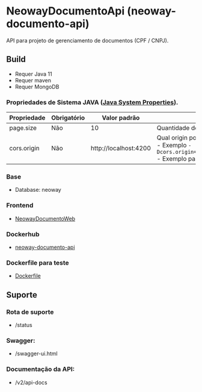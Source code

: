 # NeowayDocumentoApi (neoway-documento-api)

API para projeto de gerenciamento de documentos (CPF / CNPJ).

## Build

- Requer Java 11
- Requer maven
- Requer MongoDB

### Propriedades de Sistema JAVA ([Java System Properties](https://docs.oracle.com/javase/tutorial/essential/environment/sysprop.html)).

| Propriedade                | Obrigatório | Valor padrão                                                          | Descrição                                                                                  |
|-------------------------|-------------|-----------------------------------------------------------------------|--------------------------------------------------------------------------------------------|
| page.size        | Não         | 10                                                                     | Quantidade de ítens por página exibidos na consulta de documentos.                                                                       |
| cors.origin        | Não         | http://localhost:4200                                                                     | Qual origin pode acessar os recursos [Access-Control-Allow-Origin](https://developer.mozilla.org/pt-BR/docs/Web/HTTP/Headers/Access-Control-Allow-Origin)  <br/>- Exemplo `-Dcors.origin=http://192.168.15.198:8081,http://192.168.15.198:8080` <br/>- Exemplo para teste permitir todas as origens `-Dcors.origin=*`                                                                     |

### Base

- Database: neoway

### Frontend

- [NeowayDocumentoWeb](https://github.com/renatoalvesbelem/neoway-documento-web)

### Dockerhub

- [neoway-documento-api](https://hub.docker.com/repository/docker/renatoalvesbelem/neoway-documento-api)

### Dockerfile para teste

- [Dockerfile](https://github.com/renatoalvesbelem/neoway-documento-dockerfile)

## Suporte

### Rota de suporte

- /status

### Swagger:

- /swagger-ui.html

### Documentação da API:

- /v2/api-docs

